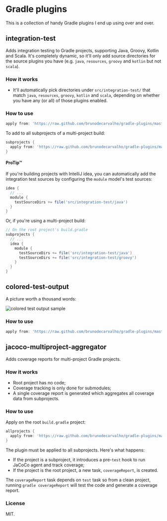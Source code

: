 Gradle plugins
==============

This is a collection of handy Gradle plugins I end up using over and over.


## integration-test

Adds integration testing to Gradle projects, supporting Java, Groovy, Kotlin and Scala. It's completely dynamic, so it'll only add source directories for the source plugins you have (e.g. `java`, `resources`, `groovy` and `kotlin` but not `scala`).

### How it works

* It'll automatically pick directories under `src/integration-test/` that match `java`, `resources`, `groovy`, `kotlin` and `scala`, depending on whether you have any (or all) of those plugins enabled.

### How to use

```groovy
apply from: 'https://raw.github.com/brunodecarvalho/gradle-plugins/master/integration-test.gradle'
```

To add to all subprojects of a multi-project build:

```groovy
subprojects {
  apply from: 'https://raw.github.com/brunodecarvalho/gradle-plugins/master/integration-test.gradle'
}
```

#### ProTip™

If you're building projects with IntelliJ idea, you can automatically add the integration test sources by configuring the `module` model's test sources:

```groovy
idea {
  // ...
  module {
    testSourceDirs += file('src/integration-test/java')
  }
}
```

Or, if you're using a multi-project build:

```groovy
// On the root project's build.gradle
subprojects {
  // ...
  idea {
    module {
      testSourceDirs += file('src/integration-test/java')
      testSourceDirs += file('src/integration-test/groovy')
    }
  }
}
```


## colored-test-output

A picture worth a thousand words:

![colored test output sample](http://d.pr/i/8Jrg.png)

### How to use

```groovy
apply from: 'https://raw.github.com/brunodecarvalho/gradle-plugins/master/colored-test-output.gradle'
```


## jacoco-multiproject-aggregator

Adds coverage reports for multi-project Gradle projects.

### How it works

* Root project has no code;
* Coverage tracking is only done for submodules;
* A single coverage report is generated which aggregates all coverage data from subprojects.

### How to use

Apply on the root `build.gradle` project:

```groovy
allprojects {
  apply from: 'https://raw.github.com/brunodecarvalho/gradle-plugins/master/jacoco-multiproject-aggregator.gradle'
}
```

The plugin must be applied to all subprojects. Here's what happens:

* If the project is a subproject, it introduces a pre-`test` hook to run JaCoCo agent and track coverage;
* If the project is the root project, a new task, `coverageReport`, is created.

The `coverageReport` task depends on `test` task so from a clean project, running `gradle coverageReport` will test the code and generate a coverage report.

### License

MIT.

